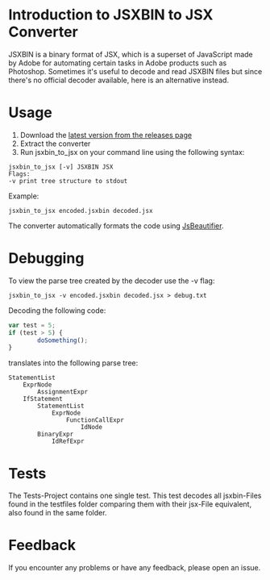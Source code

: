 # Introduction to JSXBIN to JSX Converter
JSXBIN is a binary format of JSX, which is a superset of JavaScript made by Adobe for automating certain tasks in Adobe products such as Photoshop. Sometimes it's useful to decode and read JSXBIN files but since there's no official decoder available, here is an alternative instead.

# Usage
1. Download the [latest version from the releases page](https://github.com/autoboosh/jsxbin-to-jsx-converter/releases)
2. Extract the converter
2. Run jsxbin_to_jsx on your command line using the following syntax:

```
jsxbin_to_jsx [-v] JSXBIN JSX
Flags:
-v print tree structure to stdout
```

Example:

```
jsxbin_to_jsx encoded.jsxbin decoded.jsx
```

The converter automatically formats the code using [JsBeautifier](https://github.com/ghost6991/Jsbeautifier).

# Debugging
To view the parse tree created by the decoder use the -v flag:

```
jsxbin_to_jsx -v encoded.jsxbin decoded.jsx > debug.txt
```

Decoding the following code:

```javascript
var test = 5;
if (test > 5) {
        doSomething();
}
```

translates into the following parse tree:

```
StatementList
    ExprNode
        AssignmentExpr
    IfStatement
        StatementList
            ExprNode
                FunctionCallExpr
                    IdNode
        BinaryExpr
            IdRefExpr
```

# Tests
The Tests-Project contains one single test. This test decodes all jsxbin-Files found in the testfiles folder comparing them with their jsx-File equivalent, also found in the same folder.

# Feedback
If you encounter any problems or have any feedback, please open an issue.